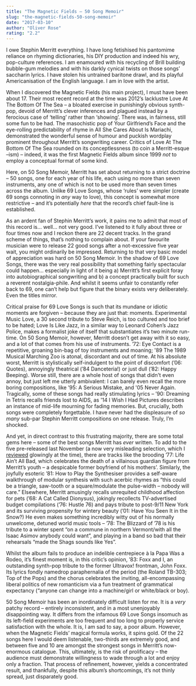```yaml
---
title: "The Magnetic Fields – 50 Song Memoir"
slug: "the-magnetic-fields-50-song-memoir"
date: "2017-03-10"
author: "Oliver Rose"
rating: "2.2"
---
```


I owe Stephin Merritt everything. I have long fetishised his pantomime reliance on rhyming dictionaries, his DIY production and indeed his wry, pop-culture references. I am enamoured with his recycling of Brill building bubble-gum melodies and with his darkly cynical twists on those songs’ saccharin lyrics. I have stolen his untrained baritone drawl, and its playful Americanisation of the English language. I am in love with the artist.

When I discovered the Magnetic Fields (his main project), I must have been about 17. Their most recent record at the time was 2012’s lacklustre Love At The Bottom Of The Sea – a bloated exercise in punishingly obvious synth-pop, devoid of Merritt’s clever inferences and plagued instead by a ferocious case of ‘telling’ rather than ‘showing’. There was, in fairness, still some fun to be had. The masochistic pop of Your Girlfriend’s Face and the eye-rolling predictability of rhyme in All She Cares About Is Mariachi, demonstrated the wonderful sense of humour and puckish wordplay prominent throughout Merritt’s songwriting career. Critics of Love At The Bottom Of The Sea rounded on its conceptlessness (to coin a Merritt-esque –ism) – indeed, it was the first Magnetic Fields album since 1999 _not_ to employ a conceptual format of some kind.

Here, on 50 Song Memoir, Merritt has set about returning to a strict doctrine – 50 songs, one for each year of his life, each using no more than seven instruments, any one of which is not to be used more than seven times across the album. Unlike 69 Love Songs, whose ‘rules’ were simpler (create 69 songs connoting in _any_ way to love), this concept is somewhat more restrictive – and it’s potentially _here_ that the record’s chief fault-line is established.

As an ardent fan of Stephin Merritt’s work, it pains me to admit that most of this record is… well… not very good. I’ve listened to it fully about three or four times now and I reckon there are 22 decent tracks. In the grand scheme of things, that’s nothing to complain about. If your favourite musician were to release 22 good songs after a not-excessive five year wait, you might ordinarily be impressed. Returning to that very basic model of appreciation was hard on 50 Song Memoir. In the shadow of 69 Love Songs, there was the very real possibility that something fairly spectacular could happen… especially in light of it being a) Merritt’s first explicit foray into autobiographical songwriting and b) a concept practically built for such a reverent nostalgia-phile. And whilst it seems unfair to constantly refer back to 69, one can’t help but figure that the binary exists very deliberately. Even the titles mirror.

Critical praise for 69 Love Songs is such that its mundane or idiotic moments are forgiven – because they are just that: moments. Experimental Music Love, a 30 second tribute to Steve Reich, is too cultured and too brief to be hated; Love Is Like Jazz, in a similar way to Leonard Cohen’s Jazz Police, makes a formalist joke of itself that substantiates it’s two minute run-time. On 50 Song Memoir, however, Merritt doesn’t get away with it so easy, and a lot of that comes from his use of instruments. ’72: Eye Contact is a repetitive, groaning bin-bag of toy instruments and moaning; '89 The 1989 Musical Marching Zoo is atonal, discordant and out of time. At his absolute worst, Merritt is stylistically self-indulgent to the point of discomfort (’06: Quotes), annoyingly theatrical (’84 Danceteria!) or just dull (’82: Happy Beeping). Worse still, there are a whole host of songs that didn't even annoy, but just left me utterly ambivalent: I can barely even recall the more boring compositions, like ’95: A Serious Mistake, and '05 Never Again. Tragically, some of these songs had really stimulating lyrics – ’90: Dreaming in Tetris recalls friends lost to AIDS, as '14 I Wish I Had Pictures describes an instance of mid-life mourning for fading memories. But, crucially, both songs were completely forgettable. I have never had the displeasure of _so many_ sub-par Stephin Merritt compositions on one release. Truly, I’m shocked.

And yet, in direct contrast to this frustrating majority, there are some total gems here – some of the best songs Merritt has _ever_ written. To add to the five pre-released last November (a now very misleading selection, which I [reviewed](http://pearshapedexeter.com/the-magnetic-fields-5-selections-from-50-song-memoir/) glowingly at the time), there are tracks like the brooding ’77: Life Ain’t All Bad, which celebrates the death of a villainous guardian figure from Merritt’s youth – a despicable former boyfriend of his mothers’. Similarly, the joyfully esoteric ’81: How to Play the Synthesiser provides a self-aware walkthrough of modular synthesis with such acerbic rhymes as “this could be a triangle, saw-tooth or a square/modulate the pulse-width – nobody will care.” Elsewhere, Merritt amusingly recalls unrequited childhood affection for pets (’68: A Cat Called Dionysus), jokingly recollects TV-advertised budget compilations (’76: Hustle 76) and pays tribute to post-9/11 New York and its surviving propensity for wintery beauty (’01: Have You Seen It in the Snow?) He even makes something incredibly witty out of his normally unwelcome, detuned world music tools – ’78: The Blizzard of ’78 is his tribute to a winter spent “on a commune in northern Vermont/with all the Isaac Asimov anybody could want”, and playing in a band so bad that their rehearsals “made the Shags sounds like Yes”.

Whilst the album fails to produce an indelible centrepiece à la Papa Was a Rodeo, it’s finest moment is, in this critic’s opinion, ’83: Foxx and I, an outstanding synth-pop tribute to the former Ultravox! frontman, John Foxx. Its lyrics fondly namedrop paraphernalia of the period (the Roland TB-303; Top of the Pops) and the chorus celebrates the inviting, all-encompassing liberal politics of new romanticism via a fun treatment of grammatical expectancy (“anyone can change into a machine/girl or white/black or boy).

50 Song Memoir has been an inordinately difficult listen for me. It is a _very_ patchy record – entirely inconsistent, and in a most unenjoyably disappointing way. It differs from the infamous 69 Love Songs insomuch as its left-field experiments are too frequent and too long to properly service satisfaction with the whole. It is, I am sad to say, a poor album. However, when the Magnetic Fields’ magical formula works, it spins gold. Of the 22 songs here I would deem listenable, two-thirds are extremely good, and between five and 10 are amongst the strongest songs in Merritt’s now-enormous catalogue. This, ultimately, is the risk of prolificacy – the audience must demonstrate willingness to wade through a lot and enjoy only a fraction. That process of refinement, however, yields a concentrated result, and thankfully, despite this album’s shortcomings, it’s not thinly spread, just disparately good.
